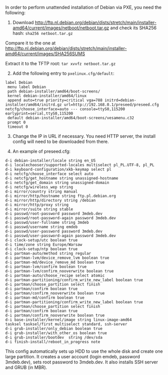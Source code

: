 In order to perform unattended installation of Debian via PXE,
you need the following:
1. Download http://ftp.nl.debian.org/debian/dists/stretch/main/installer-amd64/current/images/netboot/netboot.tar.gz
and check its SHA256 hash:
`sha256 netboot.tar.gz`

Compare it to the one at http://ftp.nl.debian.org/debian/dists/stretch/main/installer-amd64/current/images/SHA256SUMS

Extract it to the TFTP root:
`tar xvvfz netboot.tar.gz`

2. Add the following entry to `pxelinux.cfg/default`:
```
label Debian
 menu label Debian
 path debian-installer/amd64/boot-screens/
 kernel debian-installer/amd64/linux
 append auto=true priority=critical vga=788 initrd=debian-installer/amd64/initrd.gz url=http://192.168.0.1/preseed/preseed.cfg netcfg/choose_interface=auto --- console=ttyS0,115200 earlyprint=serial,ttyS0,115200
 default debian-installer/amd64/boot-screens/vesamenu.c32
 prompt 0
 timeout 0
```

3. Change the IP in URL if necessary. You need HTTP server,
the install config will need to be downloaded from there.

4. An example of preseed.cfg:
```
d-i debian-installer/locale string en_US
d-i localechooser/supported-locales multiselect pl_PL.UTF-8, pl_PL
d-i keyboard-configuration/xkb-keymap select pl
d-i netcfg/choose_interface select auto
d-i netcfg/get_hostname string unassigned-hostname
d-i netcfg/get_domain string unassigned-domain
d-i netcfg/wireless_wep string
d-i mirror/country string manual
d-i mirror/http/hostname string ftp.pl.debian.org
d-i mirror/http/directory string /debian
d-i mirror/http/proxy string
d-i mirror/suite string stable
d-i passwd/root-password password 3mdeb.dev
d-i passwd/root-password-again password 3mdeb.dev
d-i passwd/user-fullname string 3mdeb
d-i passwd/username string emdeb
d-i passwd/user-password password 3mdeb.dev
d-i passwd/user-password-again password 3mdeb.dev
d-i clock-setup/utc boolean true
d-i time/zone string Europe/Warsaw
d-i clock-setup/ntp boolean true
d-i partman-auto/method string regular
d-i partman-lvm/device_remove_lvm boolean true
d-i partman-md/device_remove_md boolean true
d-i partman-lvm/confirm boolean true
d-i partman-lvm/confirm_nooverwrite boolean true
d-i partman-auto/choose_recipe select atomic
d-i partman-partitioning/confirm_write_new_label boolean true
d-i partman/choose_partition select finish
d-i partman/confirm boolean true
d-i partman/confirm_nooverwrite boolean true
d-i partman-md/confirm boolean true
d-i partman-partitioning/confirm_write_new_label boolean true
d-i partman/choose_partition select finish
d-i partman/confirm boolean true
d-i partman/confirm_nooverwrite boolean true
d-i base-installer/kernel/image string linux-image-amd64
tasksel tasksel/first multiselect standard, ssh-server
d-i grub-installer/only_debian boolean true
d-i grub-installer/with_other_os boolean true
d-i grub-installer/bootdev  string /dev/sda
d-i finish-install/reboot_in_progress note
```

This config automatically sets up HDD to use the whole disk and create one
large partition. It creates a user account (login emdeb, password 3mdeb.dev),
sets root password to 3mdeb.dev. It also installs SSH server and GRUB (in MBR).
